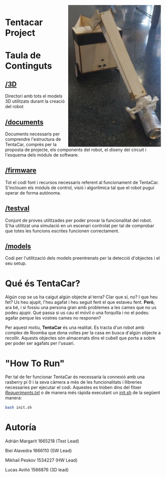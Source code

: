 <img src="https://github.com/mPeskov23/Tentacar/blob/master/documents/TentaCar.png?raw=true" align="right" width="300" alt="header pic"/>

# Tentacar Project

# Taula de Continguts
## [/3D](https://github.com/mPeskov23/Tentacar/tree/master/3D) 
Directori amb tots el models 3D utilitzats durant la creació del robot

## [/documents](https://github.com/mPeskov23/Tentacar/tree/master/documents)  

Documents necessaris per comprendre l'estructura de TentaCar, comprès per la proposta de projecte, els components del robot, el diseny del circuit i l'esquema dels móduls de software.


## [/firmware](https://github.com/mPeskov23/Tentacar/tree/master/firmware) 

Tot el codi font i recursos necessaris referent al funcionament de TentaCar. S'inclouen els móduls de control, visió i algoritmica tal que el robot pugui operar de forma autónoma.

## [/testval](https://github.com/mPeskov23/Tentacar/tree/master/testval) 

Conjunt de proves utilitzades per poder provar la funcionalitat del robot. S'ha utilitzat una simulació en un escenari controlat per tal de comprobar que totes les funcions escrites funcionen correctament.

## [/models](https://github.com/mPeskov23/Tentacar/tree/master/models)

Codi per l'utilització dels models preentrenats per la detecció d'objectes i el seu setup. 

# Qué és TentaCar?

Algún cop se us ha caigut algún objecte al terra? Clar que sí, no? I que heu fet? Us heu ajupit, l'heu agafat i heu seguit fent el que estaveu fent. 
**Però**, ara bé, i si fossiu una persona gran amb problemes a les cames que no us podeu ajupir. Qué passa si us cau el móvil o una forquilla i no el podeu agafar perque les vostres cames no responen?

Per aquest motiu, **TentaCar** és una realitat. Es tracta d'un robot amb complex de Roomba que dona voltes per la casa en busca d'algún objecte a recollir. Aquests objectes són almacenats dins el cubell que porta a sobre per poder ser agafats per l'usuari. 


# "How To Run"

Per tal de fer funcionar TentaCar és necessaria la connexió amb una rasberry pi 0 i la seva càmera a més de les funcionalitats i llibreries necessaries per ejecutar el codi. Aquestes es troben dins del fitxer [*Requeriments.txt*](https://github.com/mPeskov23/Tentacar/blob/master/requirements.txt) o de manera més ràpida executant un [init.sh](https://github.com/mPeskov23/Tentacar/blob/master/init.sh) de la següent manera:
```bash
bash init.sh
```

# Autoría


Adrián Margarit 1665218 (Test Lead) 

Biel Alavedra 1666110 (SW Lead)

Mikhail Peskov 1534227 (HW Lead)

Lucas Aviñó 1566876 (3D lead)




